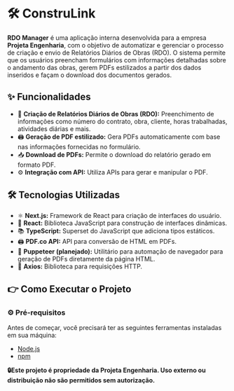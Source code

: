 # 🛠️ ConstruLink

**RDO Manager** é uma aplicação interna desenvolvida para a empresa **Projeta Engenharia**, com o objetivo de automatizar e gerenciar o processo de criação e envio de Relatórios Diários de Obras (RDO). O sistema permite que os usuários preencham formulários com informações detalhadas sobre o andamento das obras, gerem PDFs estilizados a partir dos dados inseridos e façam o download dos documentos gerados.

## ✨ Funcionalidades

- 📄 **Criação de Relatórios Diários de Obras (RDO):** Preenchimento de informações como número do contrato, obra, cliente, horas trabalhadas, atividades diárias e mais.
- 🖨️ **Geração de PDF estilizado:** Gera PDFs automaticamente com base nas informações fornecidas no formulário.
- 📥 **Download de PDFs:** Permite o download do relatório gerado em formato PDF.
- ⚙️ **Integração com API:** Utiliza APIs para gerar e manipular o PDF.

## 🛠️ Tecnologias Utilizadas

- ⚛️ **Next.js:** Framework de React para criação de interfaces do usuário.
- 🚀 **React:** Biblioteca JavaScript para construção de interfaces dinâmicas.
- 📚 **TypeScript:** Superset do JavaScript que adiciona tipos estáticos.
- 🖨️ **PDF.co API:** API para conversão de HTML em PDFs.
- 🤖 **Puppeteer (planejado):** Utilitário para automação de navegador para geração de PDFs diretamente da página HTML.
- 🔗 **Axios:** Biblioteca para requisições HTTP.

## 👉 Como Executar o Projeto

### ⚙️ Pré-requisitos

Antes de começar, você precisará ter as seguintes ferramentas instaladas em sua máquina:

- [Node.js](https://nodejs.org/en/)
- [npm](https://www.npmjs.com/get-npm)

**🔒Este projeto é propriedade da Projeta Engenharia. Uso externo ou distribuição não são permitidos sem autorização.**
